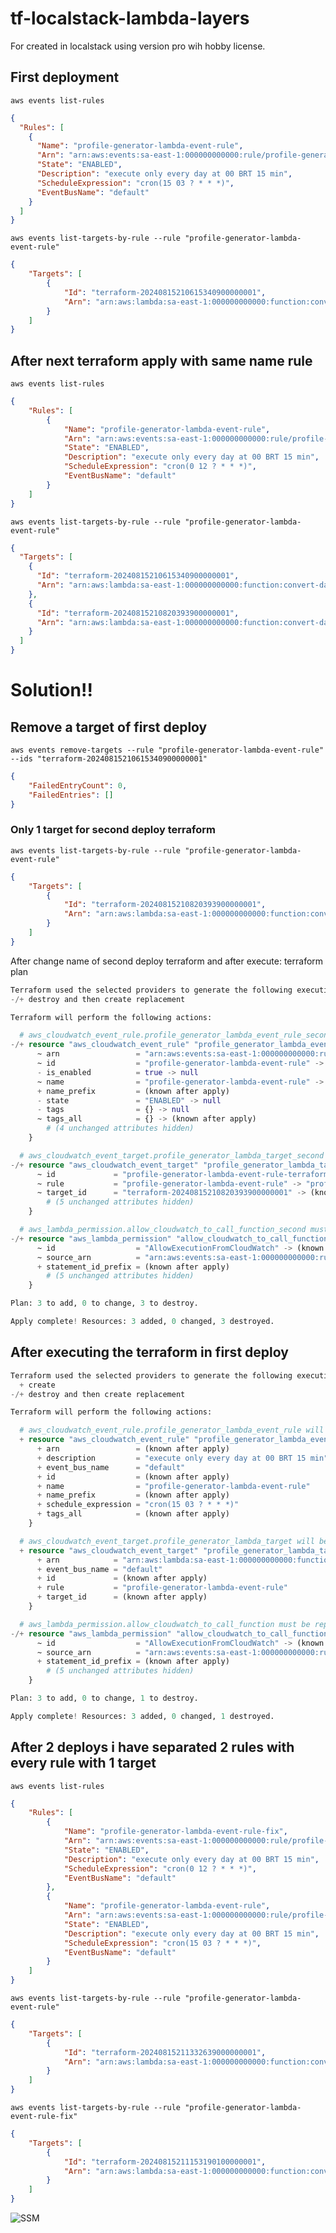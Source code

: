 # tf-localstack-lambda-layers
For created in localstack using version pro wih hobby license.

## First deployment

    aws events list-rules

```json
{
  "Rules": [
    {
      "Name": "profile-generator-lambda-event-rule",
      "Arn": "arn:aws:events:sa-east-1:000000000000:rule/profile-generator-lambda-event-rule",
      "State": "ENABLED",
      "Description": "execute only every day at 00 BRT 15 min",
      "ScheduleExpression": "cron(15 03 ? * * *)",
      "EventBusName": "default"
    }
  ]
}
```
    aws events list-targets-by-rule --rule "profile-generator-lambda-event-rule"

```json
{
    "Targets": [
        {
            "Id": "terraform-20240815210615340900000001",
            "Arn": "arn:aws:lambda:sa-east-1:000000000000:function:convert-date"
        }
    ]
}
```

## After next terraform apply with same name rule 
    
    aws events list-rules

```json
{
    "Rules": [
        {
            "Name": "profile-generator-lambda-event-rule",
            "Arn": "arn:aws:events:sa-east-1:000000000000:rule/profile-generator-lambda-event-rule",
            "State": "ENABLED",
            "Description": "execute only every day at 00 BRT 15 min",
            "ScheduleExpression": "cron(0 12 ? * * *)",
            "EventBusName": "default"
        }
    ]
}
```
    aws events list-targets-by-rule --rule "profile-generator-lambda-event-rule"

```json
{
  "Targets": [
    {
      "Id": "terraform-20240815210615340900000001",
      "Arn": "arn:aws:lambda:sa-east-1:000000000000:function:convert-date"
    },
    {
      "Id": "terraform-20240815210820393900000001",
      "Arn": "arn:aws:lambda:sa-east-1:000000000000:function:convert-date-second"
    }
  ]
}
```

# Solution!!

## Remove a target of first deploy

    aws events remove-targets --rule "profile-generator-lambda-event-rule" --ids "terraform-20240815210615340900000001"

```json
{
    "FailedEntryCount": 0,
    "FailedEntries": []
}
```

### Only 1 target for second deploy terraform

    aws events list-targets-by-rule --rule "profile-generator-lambda-event-rule"

```json
{
    "Targets": [
        {
            "Id": "terraform-20240815210820393900000001",
            "Arn": "arn:aws:lambda:sa-east-1:000000000000:function:convert-date-second"
        }
    ]
}
```

After change name of second deploy terraform and after execute: terraform plan

```terraform
Terraform used the selected providers to generate the following execution plan. Resource actions are indicated with the following symbols:
-/+ destroy and then create replacement

Terraform will perform the following actions:

  # aws_cloudwatch_event_rule.profile_generator_lambda_event_rule_second must be replaced
-/+ resource "aws_cloudwatch_event_rule" "profile_generator_lambda_event_rule_second" {
      ~ arn                 = "arn:aws:events:sa-east-1:000000000000:rule/profile-generator-lambda-event-rule" -> (known after apply)
      ~ id                  = "profile-generator-lambda-event-rule" -> (known after apply)
      - is_enabled          = true -> null
      ~ name                = "profile-generator-lambda-event-rule" -> "profile-generator-lambda-event-rule-fix" # forces replacement
      + name_prefix         = (known after apply)
      - state               = "ENABLED" -> null
      - tags                = {} -> null
      ~ tags_all            = {} -> (known after apply)
        # (4 unchanged attributes hidden)
    }

  # aws_cloudwatch_event_target.profile_generator_lambda_target_second must be replaced
-/+ resource "aws_cloudwatch_event_target" "profile_generator_lambda_target_second" {
      ~ id             = "profile-generator-lambda-event-rule-terraform-20240815210820393900000001" -> (known after apply)
      ~ rule           = "profile-generator-lambda-event-rule" -> "profile-generator-lambda-event-rule-fix" # forces replacement
      ~ target_id      = "terraform-20240815210820393900000001" -> (known after apply)
        # (5 unchanged attributes hidden)
    }

  # aws_lambda_permission.allow_cloudwatch_to_call_function_second must be replaced
-/+ resource "aws_lambda_permission" "allow_cloudwatch_to_call_function_second" {
      ~ id                  = "AllowExecutionFromCloudWatch" -> (known after apply)
      ~ source_arn          = "arn:aws:events:sa-east-1:000000000000:rule/profile-generator-lambda-event-rule" # forces replacement -> (known after apply) # forces replacement
      + statement_id_prefix = (known after apply)
        # (5 unchanged attributes hidden)
    }

Plan: 3 to add, 0 to change, 3 to destroy.

Apply complete! Resources: 3 added, 0 changed, 3 destroyed.
```

## After executing the terraform in first deploy

```terraform
Terraform used the selected providers to generate the following execution plan. Resource actions are indicated with the following symbols:
  + create
-/+ destroy and then create replacement

Terraform will perform the following actions:

  # aws_cloudwatch_event_rule.profile_generator_lambda_event_rule will be created
  + resource "aws_cloudwatch_event_rule" "profile_generator_lambda_event_rule" {
      + arn                 = (known after apply)
      + description         = "execute only every day at 00 BRT 15 min"
      + event_bus_name      = "default"
      + id                  = (known after apply)
      + name                = "profile-generator-lambda-event-rule"
      + name_prefix         = (known after apply)
      + schedule_expression = "cron(15 03 ? * * *)"
      + tags_all            = (known after apply)
    }

  # aws_cloudwatch_event_target.profile_generator_lambda_target will be created
  + resource "aws_cloudwatch_event_target" "profile_generator_lambda_target" {
      + arn            = "arn:aws:lambda:sa-east-1:000000000000:function:convert-date"
      + event_bus_name = "default"
      + id             = (known after apply)
      + rule           = "profile-generator-lambda-event-rule"
      + target_id      = (known after apply)
    }

  # aws_lambda_permission.allow_cloudwatch_to_call_function must be replaced
-/+ resource "aws_lambda_permission" "allow_cloudwatch_to_call_function" {
      ~ id                  = "AllowExecutionFromCloudWatch" -> (known after apply)
      ~ source_arn          = "arn:aws:events:sa-east-1:000000000000:rule/profile-generator-lambda-event-rule" # forces replacement -> (known after apply) # forces replacement
      + statement_id_prefix = (known after apply)
        # (5 unchanged attributes hidden)
    }

Plan: 3 to add, 0 to change, 1 to destroy.

Apply complete! Resources: 3 added, 0 changed, 1 destroyed.
```

## After 2 deploys i have separated 2 rules with every rule with 1 target

    aws events list-rules

```json
{
    "Rules": [
        {
            "Name": "profile-generator-lambda-event-rule-fix",
            "Arn": "arn:aws:events:sa-east-1:000000000000:rule/profile-generator-lambda-event-rule-fix",
            "State": "ENABLED",
            "Description": "execute only every day at 00 BRT 15 min",
            "ScheduleExpression": "cron(0 12 ? * * *)",
            "EventBusName": "default"
        },
        {
            "Name": "profile-generator-lambda-event-rule",
            "Arn": "arn:aws:events:sa-east-1:000000000000:rule/profile-generator-lambda-event-rule",
            "State": "ENABLED",
            "Description": "execute only every day at 00 BRT 15 min",
            "ScheduleExpression": "cron(15 03 ? * * *)",
            "EventBusName": "default"
        }
    ]
}
```
    aws events list-targets-by-rule --rule "profile-generator-lambda-event-rule"

```json
{
    "Targets": [
        {
            "Id": "terraform-20240815211332639000000001",
            "Arn": "arn:aws:lambda:sa-east-1:000000000000:function:convert-date"
        }
    ]
}
```

    aws events list-targets-by-rule --rule "profile-generator-lambda-event-rule-fix"

```json
{
    "Targets": [
        {
            "Id": "terraform-20240815211153190100000001",
            "Arn": "arn:aws:lambda:sa-east-1:000000000000:function:convert-date-second"
        }
    ]
}
```

![SSM](image.png)